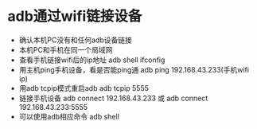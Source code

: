 # adb通过wifi链接设备
* 确认本机PC没有和任何adb设备链接
* 本机PC和手机在同一个局域网
* 查看手机链接wifi后的ip地址
    adb shell ifconfig
* 用主机ping手机设备，看是否能ping通
    adb ping 192.168.43.233(手机wifi ip)
* 用adb tcpip模式重启adb
    adb tcpip 5555
* 链接手机设备
    adb connect 192.168.43.233
    或 adb connect 192.168.43.233:5555
* 可以使用adb相应命令
    adb shell
